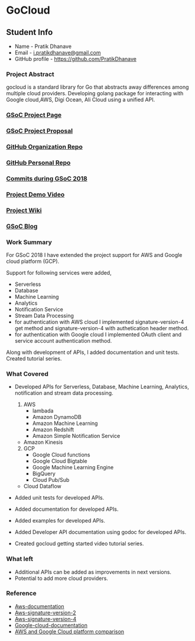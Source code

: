# GoCloud
## Student Info
* Name - Pratik Dhanave
* Email - i.pratikdhanave@gmail.com
* GitHub profile - https://github.com/PratikDhanave


### Project Abstract
gocloud is a standard library for Go that abstracts away differences among multiple cloud providers. Developing golang package for interacting with Google cloud,AWS, Digi Ocean, Ali Cloud using a unified API.

### [GSoC Project Page](https://summerofcode.withgoogle.com/projects/#6643006694752256)

### [GSoC Project Proposal](https://docs.google.com/document/d/1a1J5kYc1CtNCTpXCj2JMcAqXsMaMVNUF8iajTEiggO0/edit)

### [GitHub Organization Repo](https://github.com/cloudlibz/gocloud)

### [GitHub Personal Repo](https://github.com/PratikDhanave/gocloud)

### [Commits during GSoC 2018](https://github.com/PratikDhanave/gocloud/commits/awsserverlesslambada-v2)

### [Project Demo Video](https://www.youtube.com/playlist?list=PLOdfztY25UNnxK_0KRRHSngJIyVLDKZxq&disable_polymer=true)

### [Project Wiki](https://github.com/cloudlibz/gocloud/wiki)

### [GSoC Blog](https://medium.com/gocloud)

### Work Summary
For GSoC 2018 I have extended the project support for AWS and Google cloud platform (GCP).

Support for following services were added,
- Serverless
- Database
- Machine Learning
- Analytics
- Notification Service
- Stream Data Processing
- for authentication with AWS cloud I implemented signature-version-4 get method  and signature-version-4 with authetication header method.
- for authentication with Google cloud I implemented OAuth client and  service account authentication method.

Along with development of APIs, I added documentation and unit tests.
Created tutorial series.

### What Covered

- Developed APIs for Serverless, Database, Machine Learning, Analytics, notification and stream data processing.

	1. AWS
		- lambada
		- Amazon DynamoDB
		- Amazon Machine Learning
		- Amazon Redshift 	
		- Amazon Simple Notification Service
    - Amazon Kinesis

	2. GCP
		- Google Cloud functions
		- Google Cloud Bigtable
		- Google Machine Learning Engine
		- BigQuery
		- Cloud Pub/Sub
    - Cloud Dataflow

- Added unit tests for developed APIs.
- Added documentation for developed APIs.
- Added examples for developed APIs.
- Added Developer API documentation using godoc for developed APIs.
- Created gocloud getting started video tutorial series.

### What left

- Additional APIs can be added as improvements in next versions.
- Potential to add more cloud providers.

### Reference
- [Aws-documentation](https://aws.amazon.com/documentation/)
- [Aws-signature-version-2](http://docs.aws.amazon.com/general/latest/gr/signature-version-2.html)
- [Aws-signature-version-4](http://docs.aws.amazon.com/general/latest/gr/signature-version-4.html)
- [Google-cloud-documentation](https://cloud.google.com/docs/)
- [AWS and Google Cloud platform comparison](https://cloud.google.com/docs/compare/aws/)
